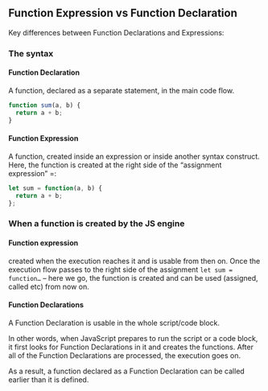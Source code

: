 ## Function Expression vs Function Declaration
Key differences between Function Declarations and Expressions:

### The syntax
#### Function Declaration
A function, declared as a separate statement, in the main code flow.

```js
function sum(a, b) {
  return a + b;
}
```

#### Function Expression
A function, created inside an expression or inside another syntax construct. Here, the function is created at the right side of the “assignment expression” =:

```js
let sum = function(a, b) {
  return a + b;
};
```

### When a function is created by the JS engine
#### Function expression 
created when the execution reaches it and is usable from then on. Once the execution flow passes to the right side of the assignment `let sum = function…` – here we go, the function is created and can be used (assigned, called etc) from now on.

#### Function Declarations
A Function Declaration is usable in the whole script/code block.


In other words, when JavaScript prepares to run the script or a code block, it first looks for Function Declarations in it and creates the functions. After all of the Function Declarations are processed, the execution goes on.

As a result, a function declared as a Function Declaration can be called earlier than it is defined.